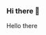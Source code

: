 ### Hi there 👋


Hello there

<!--
**Z3rga/z3rga** is a ✨ _special_ ✨ repository because its `README.md` (this file) appears on your GitHub profile.

Hello
Here are some ideas to get you started:

- 🔭 I’m currently working on ...
- 🌱 I’m currently learning ...
- 👯 I’m looking to collaborate on ...
- 🤔 I’m looking for help with ...
- 💬 Ask me about ...
- 📫 How to reach me: ...
- 😄 Pronouns: ...
- ⚡ Fun fact: ...
-->
